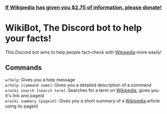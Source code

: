 ### [If Wikipedia has given you $2.75 of information, please donate!](https://donate.wikimedia.org/w/index.php?title=Special:LandingPage&country=US&uselang=en&utm_medium=portal&utm_source=portalBanner_en6C_2020c_hdr_2&utm_campaign=portalBanner)
# WikiBot, The Discord bot to help your facts!
This Discord bot aims to help people fact-check with [Wikipedia](https://wikipedia.org) more easily! 

## Commands

`w!help`: Gives you a help message<br/>
`w!help [command name]`: Gives you a detailed description of a command<br/>
`w!wiki search [search term]`: Searches for a term on [Wikipedia](https://wikipedia.org), gives you it's link and pageid<br/>
`w!wiki summary [pageid]`: Gives you a short summary of a [Wikipedia](https://wikipedia.org) article using its pageid 
